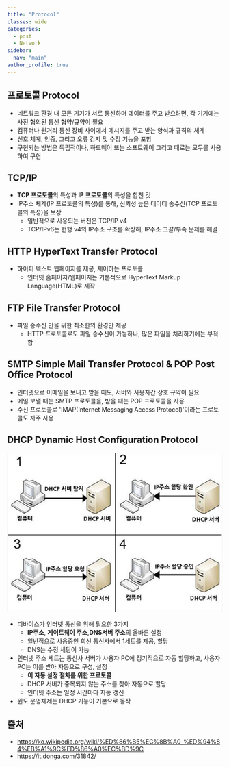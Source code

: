 ```yaml
---
title: "Protocol"
classes: wide
categories: 
  - post
  - Network
sidebar:
  nav: "main"
author_profile: true
---
```


## 프로토콜 Protocol
* 네트워크 환경 내 모든 기기가 서로 통신하며 데이터를 주고 받으려면, 각 기기에는 사전 협의된 통신 협약/규약이 필요
* 컴퓨터나 원거리 통신 장비 사이에서 메시지를 주고 받는 양식과 규칙의 체계
* 신호 체계, 인증, 그리고 오류 감지 및 수정 기능을 포함
* 구현되는 방법은 독립적이나, 하드웨어 또는 소프트웨어 그리고 때로는 모두를 사용하여 구현

## TCP/IP
* **TCP 프로토콜**의 특성과 **IP 프로토콜**의 특성을 합친 것
* IP주소 체계(IP 프로토콜의 특성)를 통해, 신뢰성 높은 데이터 송수신(TCP 프로토콜의 특성)을 보장
  * 일반적으로 사용되는 버전은 TCP/IP v4
  * TCP/IPv6는 현행 v4의 IP주소 구조를 확장해, IP주소 고갈/부족 문제를 해결

## HTTP HyperText Transfer Protocol
* 하이퍼 텍스트 웹페이지를 제공, 제어하는 프로토콜
  * 인터넷 홈페이지/웹페이지는 기본적으로 HyperText Markup Language(HTML)로 제작

## FTP File Transfer Protocol
* 파일 송수신 만을 위한 최소한의 환경만 제공
  * HTTP 프로토콜로도 파일 송수신이 가능하나, 많은 파일을 처리하기에는 부적합

## SMTP Simple Mail Transfer Protocol & POP Post Office Protocol
* 인터넷으로 이메일을 보내고 받을 때도, 서버와 사용자간 상호 규약이 필요
* 메일 보낼 때는 SMTP 프로토콜을, 받을 때는 POP 프로토콜을 사용
* 수신 프로토콜로 'IMAP(Internet Messaging Access Protocol)'이라는 프로토콜도 자주 사용

## DHCP Dynamic Host Configuration Protocol
![post_thumbnail](/assets/images/20f2c1b739b047d1-thumbnail-1920x1080-70.jpg)
* 디바이스가 인터넷 통신을 위해 필요한 3가지
  * **IP주소**, **게이트웨이 주소**,**DNS서버 주소**의 올바른 설정
  * 일반적으로 사용중인 회선 통신사에서 1세트를 제공, 할당
  * DNS는 수정 세팅이 가능
* 인터넷 주소 세트는 통신사 서버가 사용자 PC에 정기적으로 자동 할당하고, 사용자 PC는 이를 받아 자동으로 구성, 설정
  * **이 자동 설정 절차를 위한 프로토콜**
  * DHCP 서버가 중복되지 않는 주소를 찾아 자동으로 할당
  * 인터넷 주소는 일정 시간마다 자동 갱신
* 윈도 운영체제는 DHCP 기능이 기본으로 동작

## 출처
* <https://ko.wikipedia.org/wiki/%ED%86%B5%EC%8B%A0_%ED%94%84%EB%A1%9C%ED%86%A0%EC%BD%9C>
* <https://it.donga.com/31842/>
